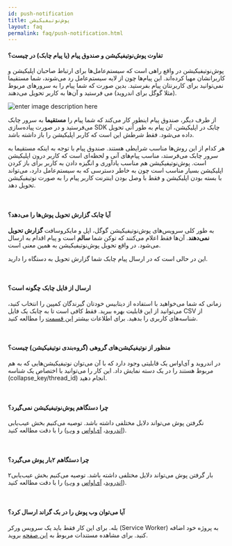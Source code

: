 ```yaml
---
id: push-notification
title: پوش‌نوتیفیکیشن
layout: faq    
permalink: faq/push-notification.html    
---
```


#### تفاوت پوش‌نوتیفیکیشن و صندوق پیام (یا پیام چابک) در چیست؟
پوش‌نوتیفیکیشن در واقع راهی است که سیستم‌عامل‌ها برای ارتباط صاحبان اپلیکیشن و کاربرانشان مهیا کرده‌اند. این پیام‌ها چون از لایه سیستم‌عامل رد می‌شوند، شما مستقیما نمی‌توانید برای کاربرنتان پیام بفرستید. بدین صورت که شما پیام را به سرورهای مربوط (مثلا گوگل برای اندروید) می فرستید و آن‌ها به کاربر تحویل می‌دهند.

![enter image description here](http://uupload.ir/files/icfg_push.jpg)

از طرف دیگر، صندوق پیام اینطور کار می‌کند که شما پیام را **مستقیما** به سرور چابک می‌فرستید و در صورت پیاده‌سازی SDK چابک در اپلیکیشن، آن پیام به طور آنی تحویل داده می‌شود. فقط شرطش این است که کاربر اپلیکیشن را باز داشته باشد.

هر کدام از این روش‌ها مناسب شرایطی هستند. صندوق پیام با توجه به اینکه مستقیما به سرور چابک می‌فرستد، مناسب پیام‌های آنی و لحظه‌ای است که کاربر درون اپلیکیشن است. پوش‌نوتیفیکیشن هم مناسب یاد‌آوری و انگیزه دادن به کاربر برای باز کردن اپلیکیشن بسیار مناسب است چون به خاطر دسترسی که به سیستم‌عامل دارد، می‌تواند با بسته بودن اپلیکیشن و فقط با وصل بودن اینترنت کاربر پیام را به صورت نوتیفیکیشن تحویل دهد.


<br>

#### آیا چابک گزارش تحویل پوش‌ها را می‌دهد؟

به طور کلی سرویس‌های  پوش‌نوتیفیکیشن گوگل، اپل و مایکروسافت **گزارش تحویل نمی‌دهند**. آن‌ها فقط اعلام می‌کنند که توکن شما **سالم** است و پیام اقدام به ارسال می‌شود. در واقع تحویل پوش‌نوتیفیکیشن به همین معنی است. 

این در حالی است که در ارسال پیام چابک شما گزارش تحویل به دستگاه را دارید.

<br>

#### ارسال از فایل چابک چگونه است؟
زمانی که شما می‌خواهید با استفاده از دیتابیس خودتان گیرندگان کمپین را انتخاب کنید، می‌توانید از این قابلیت بهره ببرید. فقط کافی است تا به چابک یک فایل CSV از  شناسه‌های کاربری را بدهید. برای اطلاعات بیشتر [این قسمت](https://doc.chabok.io/panel/send.html#%D8%A7%D8%B2-%D9%81%D8%A7%DB%8C%D9%84) را مطالعه کنید.  

<br>

#### منظور از نوتیفیکیشن‌های گروهی (گروه‌بندی نوتیفیکیشن) چیست؟
در اندروید و آی‌اواس یک قابلیتی وجود دارد که با آن می‌توان نوتیفیکیشن‌هایی که به هم مربوط هستند را در یک دسته نمایش داد. این کار را می‌توانید با اختصاص یک  شناسه (collapse_key/thread_id) انجام دهید.

<br>

#### چرا دستگاهم پوش‌نوتیفیکیشن نمی‌گیرد؟

نگرفتن پوش می‌تواند دلایل مختلفی داشته باشد. توصیه می‌کنیم بخش عیب‌یابی ([اندروید](https://doc.chabok.io/android/troubleshoot.html)، [آی‌اواس](https://doc.chabok.io/ios/troubleshoot.html) و [وب](https://doc.chabok.io/javascript/troubleshoot.html)) را با دقت مطالعه کنید.
 
<br>

#### چرا دستگاهم ۲بار پوش می‌گیرد؟
۲بار گرفتن پوش می‌تواند دلایل مختلفی داشته باشد. توصیه می‌کنیم بخش عیب‌یابی ([اندروید](https://doc.chabok.io/android/troubleshoot.html)، [آی‌اواس](https://doc.chabok.io/ios/troubleshoot.html) و [وب](https://doc.chabok.io/javascript/troubleshoot.html)) را با دقت مطالعه کنید.

<br>

#### آیا می‌توان وب پوش را در بک گراند ارسال کرد؟

بله. برای این کار فقط باید یک سرویس ورکر (Service Worker) به پروژه خود اضافه کنید. برای مشاهده مستندات مربوط به [این صفحه](https://doc.chabok.io/javascript/sdk-setup.html#%D8%A7%D9%81%D8%B2%D9%88%D8%AF%D9%86-service-worker) بروید.

<br>
